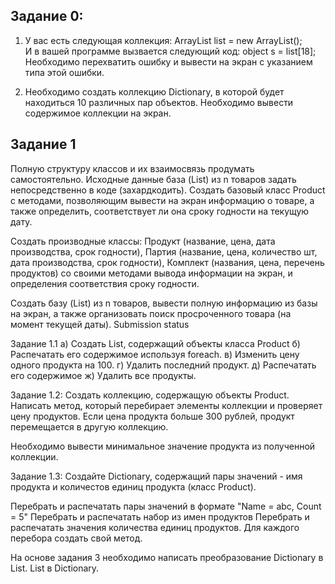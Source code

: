 ## Задание 0:
1. У вас есть следующая коллекция: 
ArrayList list = new ArrayList();  
И в вашей программе вызвается следующий код:
object s = list[18];
Необходимо перехватить ошибку и вывести на экран с указанием типа этой ошибки. 

2. Необходимо создать коллекцию Dictionary, в которой будет находиться 10 различных пар объектов. Необходимо вывести содержимое коллекции на экран.

## Задание 1
Полную структуру классов и их взаимосвязь продумать самостоятельно. Исходные данные база (List) из n товаров задать непосредственно в коде (захардкодить).
Создать базовый класс Product с методами, позволяющим вывести на экран информацию о товаре, а также определить, соответствует ли она сроку годности на текущую дату.

Создать производные классы:
Продукт (название, цена, дата производства, срок годности),
Партия (название, цена, количество шт, дата производства, срок годности), Комплект (названия, цена, перечень продуктов) со своими методами вывода информации на экран, и определения соответствия сроку годности.

Создать базу (List) из n товаров, вывести полную информацию из базы на экран, а также организовать поиск просроченного товара (на момент текущей даты).
Submission status

Задание 1.1
а) Создать List, содержащий объекты класса Product 
б) Распечатать его содержимое используя foreach. 
в) Изменить цену одного продукта на 100. 
г) Удалить последний продукт. 
д) Распечатать его содержимое
ж) Удалить все продукты.

Задание 1.2:
Создать коллекцию, содержащую объекты Product. Написать метод, который перебирает элементы коллекции и проверяет цену продуктов. Если цена продукта больше 300 рублей, продукт перемещается в другую коллекцию.

Необходимо вывести минимальное значение продукта из полученной коллекции.

Задание 1.3:
Создайте Dictionary, содержащий пары значений  - имя продукта и количестов единиц продукта (класс Product).

Перебрать и распечатать пары значений в формате "Name = abc, Count = 5"
Перебрать и распечатать набор из имен продуктов
Перебрать и распечатать значения количества единиц продуктов.
Для каждого перебора создать свой метод.

На основе задания 3 необходимо написать преобразование 
Dictionary в List.
List в Dictionary.